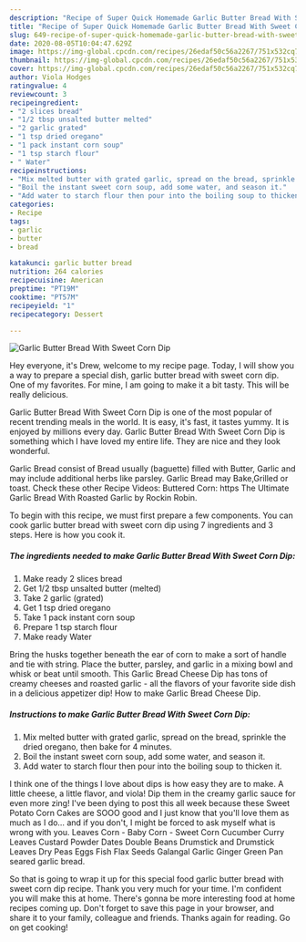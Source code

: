 ```yaml
---
description: "Recipe of Super Quick Homemade Garlic Butter Bread With Sweet Corn Dip"
title: "Recipe of Super Quick Homemade Garlic Butter Bread With Sweet Corn Dip"
slug: 649-recipe-of-super-quick-homemade-garlic-butter-bread-with-sweet-corn-dip
date: 2020-08-05T10:04:47.629Z
image: https://img-global.cpcdn.com/recipes/26edaf50c56a2267/751x532cq70/garlic-butter-bread-with-sweet-corn-dip-recipe-main-photo.jpg
thumbnail: https://img-global.cpcdn.com/recipes/26edaf50c56a2267/751x532cq70/garlic-butter-bread-with-sweet-corn-dip-recipe-main-photo.jpg
cover: https://img-global.cpcdn.com/recipes/26edaf50c56a2267/751x532cq70/garlic-butter-bread-with-sweet-corn-dip-recipe-main-photo.jpg
author: Viola Hodges
ratingvalue: 4
reviewcount: 3
recipeingredient:
- "2 slices bread"
- "1/2 tbsp unsalted butter melted"
- "2 garlic grated"
- "1 tsp dried oregano"
- "1 pack instant corn soup"
- "1 tsp starch flour"
- " Water"
recipeinstructions:
- "Mix melted butter with grated garlic, spread on the bread, sprinkle the dried oregano, then bake for 4 minutes."
- "Boil the instant sweet corn soup, add some water, and season it."
- "Add water to starch flour then pour into the boiling soup to thicken it."
categories:
- Recipe
tags:
- garlic
- butter
- bread

katakunci: garlic butter bread 
nutrition: 264 calories
recipecuisine: American
preptime: "PT19M"
cooktime: "PT57M"
recipeyield: "1"
recipecategory: Dessert

---
```



![Garlic Butter Bread With Sweet Corn Dip](https://img-global.cpcdn.com/recipes/26edaf50c56a2267/751x532cq70/garlic-butter-bread-with-sweet-corn-dip-recipe-main-photo.jpg)

Hey everyone, it's Drew, welcome to my recipe page. Today, I will show you a way to prepare a special dish, garlic butter bread with sweet corn dip. One of my favorites. For mine, I am going to make it a bit tasty. This will be really delicious.

Garlic Butter Bread With Sweet Corn Dip is one of the most popular of recent trending meals in the world. It is easy, it's fast, it tastes yummy. It is enjoyed by millions every day. Garlic Butter Bread With Sweet Corn Dip is something which I have loved my entire life. They are nice and they look wonderful.

Garlic Bread consist of Bread usually (baguette) filled with Butter, Garlic and may include additional herbs like parsley. Garlic Bread may Bake,Grilled or toast. Check these other Recipe Videos: Buttered Corn: https The Ultimate Garlic Bread With Roasted Garlic by Rockin Robin.


To begin with this recipe, we must first prepare a few components. You can cook garlic butter bread with sweet corn dip using 7 ingredients and 3 steps. Here is how you cook it.

<!--inarticleads1-->

##### The ingredients needed to make Garlic Butter Bread With Sweet Corn Dip:

1. Make ready 2 slices bread
1. Get 1/2 tbsp unsalted butter (melted)
1. Take 2 garlic (grated)
1. Get 1 tsp dried oregano
1. Take 1 pack instant corn soup
1. Prepare 1 tsp starch flour
1. Make ready  Water


Bring the husks together beneath the ear of corn to make a sort of handle and tie with string. Place the butter, parsley, and garlic in a mixing bowl and whisk or beat until smooth. This Garlic Bread Cheese Dip has tons of creamy cheeses and roasted garlic - all the flavors of your favorite side dish in a delicious appetizer dip! How to make Garlic Bread Cheese Dip. 

<!--inarticleads2-->

##### Instructions to make Garlic Butter Bread With Sweet Corn Dip:

1. Mix melted butter with grated garlic, spread on the bread, sprinkle the dried oregano, then bake for 4 minutes.
1. Boil the instant sweet corn soup, add some water, and season it.
1. Add water to starch flour then pour into the boiling soup to thicken it.


I think one of the things I love about dips is how easy they are to make. A little cheese, a little flavor, and viola! Dip them in the creamy garlic sauce for even more zing! I&#39;ve been dying to post this all week because these Sweet Potato Corn Cakes are SOOO good and I just know that you&#39;ll love them as much as I do… and if you don&#39;t, I might be forced to ask myself what is wrong with you. Leaves Corn - Baby Corn - Sweet Corn Cucumber Curry Leaves Custard Powder Dates Double Beans Drumstick and Drumstick Leaves Dry Peas Eggs Fish Flax Seeds Galangal Garlic Ginger Green Pan seared garlic bread. 

So that is going to wrap it up for this special food garlic butter bread with sweet corn dip recipe. Thank you very much for your time. I'm confident you will make this at home. There's gonna be more interesting food at home recipes coming up. Don't forget to save this page in your browser, and share it to your family, colleague and friends. Thanks again for reading. Go on get cooking!
